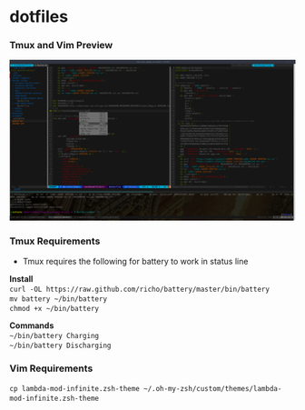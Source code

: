 # dotfiles
### Tmux and Vim Preview
![preview](/vim-tmux-preview.png)

### Tmux Requirements
* Tmux requires the following for battery to work in status line

**Install**   
`curl -OL https://raw.github.com/richo/battery/master/bin/battery`  
`mv battery ~/bin/battery`  
`chmod +x ~/bin/battery`  

**Commands**  
`~/bin/battery Charging`  
`~/bin/battery Discharging` 

### Vim Requirements    
`cp lambda-mod-infinite.zsh-theme ~/.oh-my-zsh/custom/themes/lambda-mod-infinite.zsh-theme` 
